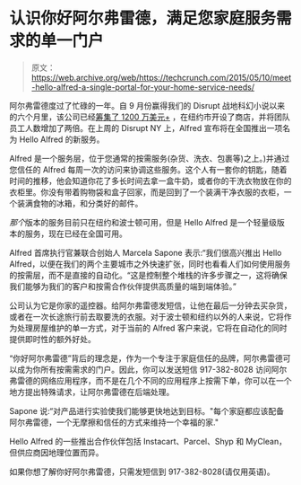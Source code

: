 # 认识你好阿尔弗雷德，满足您家庭服务需求的单一门户 

> 原文：<https://web.archive.org/web/https://techcrunch.com/2015/05/10/meet-hello-alfred-a-single-portal-for-your-home-service-needs/>

阿尔弗雷德度过了忙碌的一年。自 9 月份赢得我们的 Disrupt 战地科幻小说以来的六个月里，该公司已经[筹集了 1200 万美元+](https://web.archive.org/web/20221203085535/https://beta.techcrunch.com/2015/04/14/alfred-series-a/) ，在纽约市开设了商店，并将团队员工人数增加了两倍。在上周的 Disrupt NY 上，Alfred 宣布将在全国推出一项名为 Hello Alfred 的新服务。

Alfred 是一个服务层，位于您通常的按需服务(杂货、洗衣、包裹等)之上。)并通过您信任的 Alfred 每周一次的访问来协调这些服务。这个人有一套你的钥匙，随着时间的推移，他会知道你花了多长时间去拿一盒牛奶，或者你的干洗衣物放在你的衣柜里。你没有带着购物袋和盒子回家，而是回到了一个装满干净衣服的衣柜，一个装满食物的冰箱，和分类好的邮件。

*那个*版本的服务目前只在纽约和波士顿可用，但是 Hello Alfred 是一个轻量级版本的服务，现在已经在全国可用。

Alfred 首席执行官兼联合创始人 Marcela Sapone 表示:“我们很高兴推出 Hello Alfred，以便在我们的两个主要城市之外快速扩张，同时也看看人们如何使用服务的按需层，而不是直接的自动化。“这是控制整个堆栈的许多步骤之一，这将确保我们能够为我们的客户和按需合作伙伴提供高质量的端到端体验。”

公司认为它是你家的遥控器。给阿尔弗雷德发短信，让他在最后一分钟去买杂货，或者在一次长途旅行前去取要洗的衣服。对于波士顿和纽约以外的人来说，它将作为处理房屋维护的单一方式，对于当前的 Alfred 客户来说，它将在自动化的同时提供即时性的额外好处。

“你好阿尔弗雷德”背后的理念是，作为一个专注于家庭信任的品牌，阿尔弗雷德可以成为你所有按需需求的门户。因此，你可以发送短信 917-382-8028 访问阿尔弗雷德的网络应用程序，而不是在几个不同的应用程序上按需下单，你可以在一个地方提出特殊请求，让阿尔弗雷德在后端处理。

Sapone 说:“对产品进行实验使我们能够更快地达到目标。"每个家庭都应该配备阿尔弗雷德，一个无摩擦和信任的方式来维持一个幸福的家."

Hello Alfred 的一些推出合作伙伴包括 Instacart、Parcel、Shyp 和 MyClean，但供应商因地理位置而异。

如果你想了解你好阿尔弗雷德，只需发短信到 917-382-8028(请仅用英语)。
